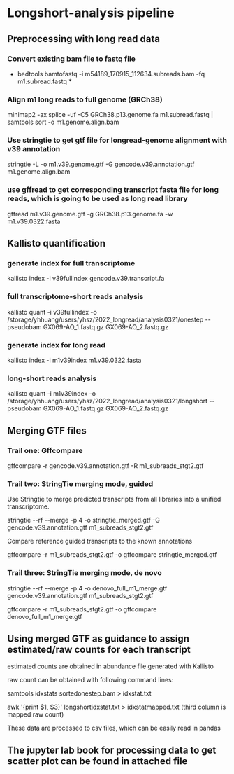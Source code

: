 # Longshort-analysis pipeline
## Preprocessing with long read data
### Convert existing bam file to fastq file
* bedtools bamtofastq -i m54189_170915_112634.subreads.bam -fq m1.subread.fastq *

### Align m1 long reads to full genome (GRCh38)
minimap2 -ax splice -uf -C5 GRCh38.p13.genome.fa m1.subread.fastq | samtools sort -o m1.genome.align.bam

### Use stringtie to get gtf file for longread-genome alignment with v39 annotation
stringtie -L -o m1.v39.genome.gtf -G gencode.v39.annotation.gtf m1.genome.align.bam

### use gffread to get corresponding transcript fasta file for long reads, which is going to be used as long read library
gffread m1.v39.genome.gtf  -g GRCh38.p13.genome.fa -w m1.v39.0322.fasta

## Kallisto quantification
### generate index for full transcriptome
kallisto index -i v39fullindex gencode.v39.transcript.fa

### full transcriptome-short reads analysis
kallisto quant -i v39fullindex -o /storage/yhhuang/users/yhsz/2022_longread/analysis0321/onestep --pseudobam GX069-AO_1.fastq.gz GX069-AO_2.fastq.gz

### generate index for long read
kallisto index -i m1v39index m1.v39.0322.fasta

### long-short reads analysis
kallisto quant -i m1v39index -o /storage/yhhuang/users/yhsz/2022_longread/analysis0321/longshort --pseudobam GX069-AO_1.fastq.gz GX069-AO_2.fastq.gz

## Merging GTF files
### Trail one: Gffcompare
gffcompare -r gencode.v39.annotation.gtf -R m1_subreads_stgt2.gtf

### Trail two: StringTie merging mode, guided
Use Stringtie to merge predicted transcripts from all libraries into a unified transcriptome.

stringtie --rf --merge -p 4 -o stringtie_merged.gtf -G gencode.v39.annotation.gtf m1_subreads_stgt2.gtf

Compare reference guided transcripts to the known annotations

gffcompare -r m1_subreads_stgt2.gtf -o gffcompare stringtie_merged.gtf

### Trail three: StringTie merging mode, de novo
stringtie --rf --merge -p 4 -o denovo_full_m1_merge.gtf gencode.v39.annotation.gtf m1_subreads_stgt2.gtf 

gffcompare -r m1_subreads_stgt2.gtf -o gffcompare denovo_full_m1_merge.gtf 

## Using merged GTF as guidance to assign estimated/raw counts for each transcript

estimated counts are obtained in abundance file generated with Kallisto

raw count can be obtained with following command lines:

samtools idxstats sortedonestep.bam > idxstat.txt

awk '{print $1, $3}' longshortidxstat.txt > idxstatmapped.txt  (third column is mapped raw count)

These data are processed to csv files, which can be easily read in pandas

## The jupyter lab book for processing data to get scatter plot can be found in attached file
